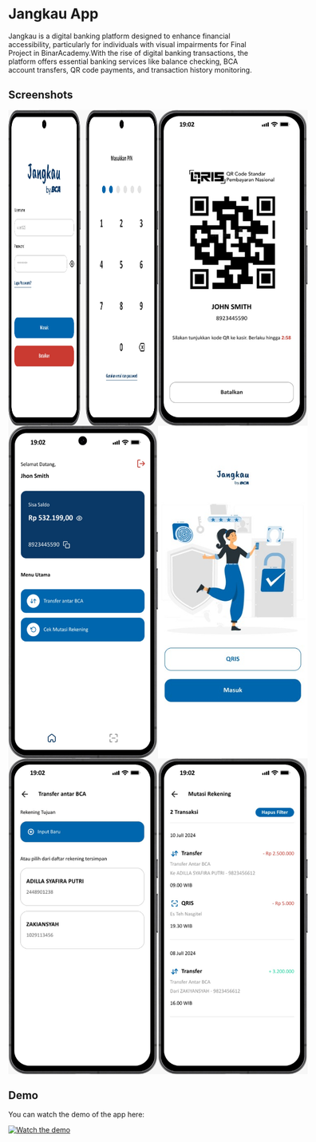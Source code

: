 # Jangkau App
Jangkau is a digital banking platform designed to enhance financial accessibility, particularly for individuals with visual impairments for Final Project in BinarAcademy.With the rise of digital banking transactions, the platform offers essential banking services like balance checking, BCA account transfers, QR code payments, and transaction history monitoring. 

## Screenshots

<div style="display: flex; justify-content: space-around;">
  <img src="assets/AuthScreen.jpg" width="300"/>
  <img src="assets/GenQr.jpg" width="300"/>
</div>

<div style="display: flex; justify-content: space-around;">
  <img src="assets/HomeScreen.jpg" width="300"/>
  <img src="assets/InitialScreen.jpg" width="300"/>
</div>

<div style="display: flex; justify-content: space-around;">
  <img src="assets/SavedAccount.jpg" width="300"/>
  <img src="assets/TransactionHistory.jpg" width="300"/>
</div>

## Demo

You can watch the demo of the app here:

[![Watch the demo](https://img.youtube.com/vi/KkPU43KHidM/0.jpg)](https://www.youtube.com/watch?v=KkPU43KHidM)






